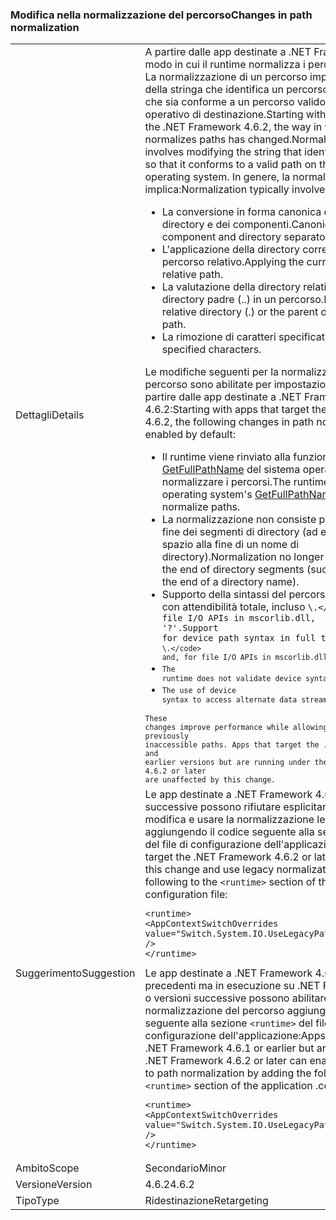 ### <a name="changes-in-path-normalization"></a><span data-ttu-id="fec6d-101">Modifica nella normalizzazione del percorso</span><span class="sxs-lookup"><span data-stu-id="fec6d-101">Changes in path normalization</span></span>

|   |   |
|---|---|
|<span data-ttu-id="fec6d-102">Dettagli</span><span class="sxs-lookup"><span data-stu-id="fec6d-102">Details</span></span>|<span data-ttu-id="fec6d-103">A partire dalle app destinate a .NET Framework 4.6.2, il modo in cui il runtime normalizza i percorsi è cambiato. La normalizzazione di un percorso implica la modifica della stringa che identifica un percorso o un file in modo che sia conforme a un percorso valido nel sistema operativo di destinazione.</span><span class="sxs-lookup"><span data-stu-id="fec6d-103">Starting with apps that target the .NET Framework 4.6.2, the way in which the runtime normalizes paths has changed.Normalizing a path involves modifying the string that identifies a path or file so that it conforms to a valid path on the target operating system.</span></span> <span data-ttu-id="fec6d-104">In genere, la normalizzazione implica:</span><span class="sxs-lookup"><span data-stu-id="fec6d-104">Normalization typically involves:</span></span><ul><li><span data-ttu-id="fec6d-105">La conversione in forma canonica dei separatori di directory e dei componenti.</span><span class="sxs-lookup"><span data-stu-id="fec6d-105">Canonicalizing component and directory separators.</span></span></li><li><span data-ttu-id="fec6d-106">L'applicazione della directory corrente in un percorso relativo.</span><span class="sxs-lookup"><span data-stu-id="fec6d-106">Applying the current directory to a relative path.</span></span></li><li><span data-ttu-id="fec6d-107">La valutazione della directory relativa (.) o della directory padre (..) in un percorso.</span><span class="sxs-lookup"><span data-stu-id="fec6d-107">Evaluating the relative directory (.) or the parent directory (..) in a path.</span></span></li><li><span data-ttu-id="fec6d-108">La rimozione di caratteri specificati.</span><span class="sxs-lookup"><span data-stu-id="fec6d-108">Trimming specified characters.</span></span></li></ul><span data-ttu-id="fec6d-109">Le modifiche seguenti per la normalizzazione del percorso sono abilitate per impostazione predefinita a partire dalle app destinate a .NET Framework 4.6.2:</span><span class="sxs-lookup"><span data-stu-id="fec6d-109">Starting with apps that target the .NET Framework 4.6.2, the following changes in path normalization are enabled by default:</span></span><ul><li><span data-ttu-id="fec6d-110">Il runtime viene rinviato alla funzione [GetFullPathName](https://msdn.microsoft.com/library/windows/desktop/aa364963(v=vs.85).aspx) del sistema operativo per normalizzare i percorsi.</span><span class="sxs-lookup"><span data-stu-id="fec6d-110">The runtime defers to the operating system's [GetFullPathName](https://msdn.microsoft.com/library/windows/desktop/aa364963(v=vs.85).aspx) function to normalize paths.</span></span></li><li><span data-ttu-id="fec6d-111">La normalizzazione non consiste più nel rimuovere la fine dei segmenti di directory (ad esempio uno spazio alla fine di un nome di directory).</span><span class="sxs-lookup"><span data-stu-id="fec6d-111">Normalization no longer involves trimming the end of directory segments (such as a space at the end of a directory name).</span></span></li><li><span data-ttu-id="fec6d-112">Supporto della sintassi del percorso del dispositivo con attendibilità totale, incluso <code>\\.\</code> and, for file I/O APIs in mscorlib.dll, '\?'.</span><span class="sxs-lookup"><span data-stu-id="fec6d-112">Support for device path syntax in full trust, including <code>\\.\</code> and, for file I/O APIs in mscorlib.dll, '\?'.</span></span></li><li>The runtime does not validate device syntax paths.</li><li>The use of device syntax to access alternate data streams is supported.</li></ul>These changes improve performance while allowing methods to access previously inaccessible paths. Apps that target the .NET Framework 4.6.1 and earlier versions but are running under the .NET Framework 4.6.2 or later are unaffected by this change.|
|<span data-ttu-id="fec6d-113">Suggerimento</span><span class="sxs-lookup"><span data-stu-id="fec6d-113">Suggestion</span></span>|<span data-ttu-id="fec6d-114">Le app destinate a .NET Framework 4.6.2 o versioni successive possono rifiutare esplicitamente questa modifica e usare la normalizzazione legacy aggiungendo il codice seguente alla sezione <code>&lt;runtime&gt;</code> del file di configurazione dell'applicazione:</span><span class="sxs-lookup"><span data-stu-id="fec6d-114">Apps that target the .NET Framework 4.6.2 or later can opt out of this change and use legacy normalization by adding the following to the <code>&lt;runtime&gt;</code> section of the application configuration file:</span></span><pre><code class="language-xml">&lt;runtime&gt;&#13;&#10;&lt;AppContextSwitchOverrides value=&quot;Switch.System.IO.UseLegacyPathHandling=true&quot; /&gt;&#13;&#10;&lt;/runtime&gt;&#13;&#10;</code></pre><span data-ttu-id="fec6d-115">Le app destinate a .NET Framework 4.6.1 o versioni precedenti ma in esecuzione su .NET Framework 4.6.2 o versioni successive possono abilitare le modifiche alla normalizzazione del percorso aggiungendo la riga seguente alla sezione <code>&lt;runtime&gt;</code> del file di configurazione dell'applicazione:</span><span class="sxs-lookup"><span data-stu-id="fec6d-115">Apps that target the .NET Framework 4.6.1 or earlier but are running on the .NET Framework 4.6.2 or later can enable the changes to path normalization by adding the following line to the <code>&lt;runtime&gt;</code> section of the application .configuration file:</span></span><pre><code class="language-xml">&lt;runtime&gt;&#13;&#10;&lt;AppContextSwitchOverrides value=&quot;Switch.System.IO.UseLegacyPathHandling=false&quot; /&gt;&#13;&#10;&lt;/runtime&gt;&#13;&#10;</code></pre>|
|<span data-ttu-id="fec6d-116">Ambito</span><span class="sxs-lookup"><span data-stu-id="fec6d-116">Scope</span></span>|<span data-ttu-id="fec6d-117">Secondario</span><span class="sxs-lookup"><span data-stu-id="fec6d-117">Minor</span></span>|
|<span data-ttu-id="fec6d-118">Versione</span><span class="sxs-lookup"><span data-stu-id="fec6d-118">Version</span></span>|<span data-ttu-id="fec6d-119">4.6.2</span><span class="sxs-lookup"><span data-stu-id="fec6d-119">4.6.2</span></span>|
|<span data-ttu-id="fec6d-120">Tipo</span><span class="sxs-lookup"><span data-stu-id="fec6d-120">Type</span></span>|<span data-ttu-id="fec6d-121">Ridestinazione</span><span class="sxs-lookup"><span data-stu-id="fec6d-121">Retargeting</span></span>|

